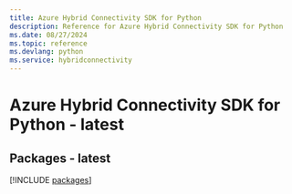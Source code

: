 ```yaml
---
title: Azure Hybrid Connectivity SDK for Python
description: Reference for Azure Hybrid Connectivity SDK for Python
ms.date: 08/27/2024
ms.topic: reference
ms.devlang: python
ms.service: hybridconnectivity
---
```

# Azure Hybrid Connectivity SDK for Python - latest
## Packages - latest
[!INCLUDE [packages](hybrid-connectivity-index.md)]